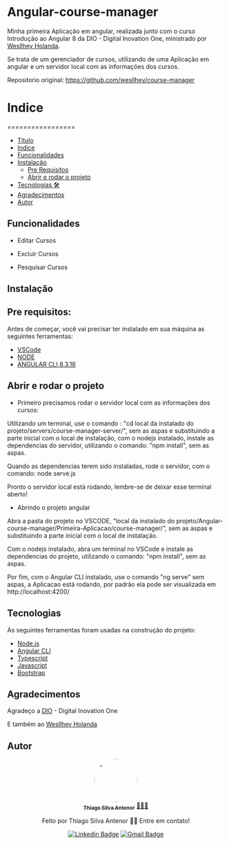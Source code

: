 
# Angular-course-manager

Minha primeira Aplicação em angular, realizada junto com o curso Introdução ao Angular 8 da DIO - Digital Inovation One, ministrado por [Wesllhey Holanda](https://github.com/wesllhey).

Se trata de um gerenciador de cursos, utilizando de uma Aplicação em angular e 
um servidor local com as informações dos cursos.

Repositorio original: https://github.com/wesllhey/course-manager


# Indice
=================
<!--ts-->
   * [Titulo](#angular-course-manager)
   * [Indice](#indice)
   * [Funcionalidades](#funcionalidades)
   * [Instalação](#instalação)
      * [Pre Requisitos](#pre-requisitos)
      * [Abrir e rodar o projeto](#abrir-e-rodar-o-projeto)
   * [Tecnologias 🛠](#tecnologias)
   * [Agradecimentos](#agradecimentos)
   * [Autor](#autor)
   <!--te-->
   
   
## Funcionalidades

- Editar Cursos
    
    
- Excluir Cursos


- Pesquisar Cursos


## Instalação

## Pre requisitos:
Antes de começar, você vai precisar ter instalado em sua máquina as seguintes ferramentas:
* [VSCode](https://code.visualstudio.com/)
* [NODE](https://nodejs.org/pt-br/)
* [ANGULAR CLI 8.3.18](https://github.com/angular/angular-cli)

## Abrir e rodar o projeto

* Primeiro precisamos rodar o servidor local com as informações dos cursos:

Utilizando um terminal, use o comando : "cd local da instalado do projeto/servers/course-manager-server/", sem as aspas e substituindo a parte inicial com o local de instalação, com o nodejs instalado, instale as dependencias do servidor, utilizando o comando: "npm install", sem as aspas.

Quando as dependencias terem sido instaladas, rode o servidor, com o comando: node serve.js

Pronto o servidor local está rodando, lembre-se de deixar esse terminal aberto!

* Abrindo o projeto angular

Abra a pasta do projeto no VSCODE, "local da instalado do projeto/Angular-course-manager/Primeira-Aplicacao/course-manager/", 
sem as aspas e substituindo a parte inicial com o local de instalação.

Com o nodejs instalado, abra um terminal no VSCode e instale as dependencias do projeto, utilizando o comando: "npm install", sem as aspas.

Por fim, com o Angular CLI instalado, use o comando "ng serve" sem aspas, a Aplicacao está rodando, por padrão ela pode ser visualizada em http://localhost:4200/


## Tecnologias 

As seguintes ferramentas foram usadas na construção do projeto:


- [Node.js](https://nodejs.org/en/)
- [Angular CLI](https://github.com/angular/angular-cli)
- [Typescript](https://www.typescriptlang.org/)
- [Javascript](https://developer.mozilla.org/en-US/docs/Web/JavaScript)
- [Bootstrap](https://getbootstrap.com)

## Agradecimentos
Agradeço a [DIO](https://github.com/digitalinnovationone) - Digital Inovation One

E também ao [Wesllhey Holanda](https://github.com/wesllhey)

## Autor
<div align="center">
<a href="https://www.linkedin.com/in/thiago-antenor/">
 <img style="border-radius: 100%;" src="https://media-exp1.licdn.com/dms/image/D4D35AQGU7QkIH8rOnQ/profile-framedphoto-shrink_200_200/0/1648653971985?e=1660446000&v=beta&t=od48Huc8o9CxsVZ5upw1bVTtwGbGtlGWoL0x_tUo3Sg" width="100px;" alt=""/>
 <br/>
 <sub><b>Thiago Silva Antenor</b></sub></a> <a href="https://www.linkedin.com/in/thiago-antenor/" title="Linkedin"> 🧑🏾‍💻</a>


Feito por Thiago Silva Antenor 👋🏽 Entre em contato!

[![Linkedin Badge](https://img.shields.io/badge/-Thiago-blue?style=flat-square&logo=Linkedin&logoColor=white&link=https://www.linkedin.com/in/thiago-antenor/)](https://www.linkedin.com/in/thiago-antenor/) 
[![Gmail Badge](https://img.shields.io/badge/-thiagoantenor31@gmail.com-c14438?style=flat-square&logo=Gmail&logoColor=white&link=mailto:thiagoantenor31.com)](mailto:thiagoantenor31.com)
</div>
